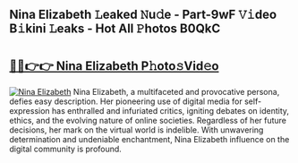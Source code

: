 ## Nina Elizabeth 𝙻eaked 𝙽u𝚍e - Part-9wF 𝚅𝚒deo B𝚒kini 𝙻eaks - Hot All 𝙿hotos B0QkC

# <h2><a href="http://ld0ikh.urlbe.top/?page=Nina+Elizabeth">🔗🔗👉👉 Nina Elizabeth P𝚑oto𝚜Vid𝚎o</a></h2>

[![Nina Elizabeth](https://i.imgur.com/eBuTRDB.gif)](http://ld0ikh.urlbe.top/?page=Nina+Elizabeth)
Nina Elizabeth, a multifaceted and provocative persona, defies easy description. Her pioneering use of digital media for self-expression has enthralled and infuriated critics, igniting debates on identity, ethics, and the evolving nature of online societies. Regardless of her future decisions, her mark on the virtual world is indelible. With unwavering determination and undeniable enchantment, Nina Elizabeth influence on the digital community is profound.
